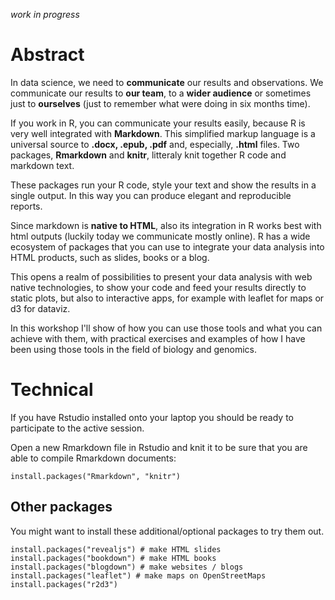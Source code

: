 *work in progress*

# Abstract

In data science, we need to **communicate** our results and observations. We communicate our results to **our team**, to a **wider audience** or sometimes  just to **ourselves** (just to remember what were doing in six months time).

If you work in R, you can communicate your results easily, because R is very well integrated with **Markdown**. This simplified markup language is a universal source to **.docx, .epub, .pdf** and, especially, **.html** files. Two packages, **Rmarkdown** and **knitr**, litteraly knit together R code and markdown text.

These packages run your R code, style your text and show the results in a single output. In this way you can produce elegant and reproducible reports.

Since markdown is **native to HTML**, also its integration in R works best with html outputs (luckily today we communicate mostly online). R has a wide ecosystem of packages that you can use to integrate your data analysis into HTML products, such as slides, books or a blog.

This opens a realm of possibilities to present your data analysis with web native technologies, to show your code and feed your results directly to static plots, but also to interactive apps, for example with leaflet for maps or d3 for dataviz.

In this workshop I'll show of how you can use those tools and what you can achieve with them, with practical exercises and examples of how I have been using those tools in the field of biology and genomics.

# Technical

If you have Rstudio installed onto your laptop you should be ready to participate to the active session.

Open a new Rmarkdown file in Rstudio and knit it to be sure that you are able to compile Rmarkdown documents:

```{r}
install.packages("Rmarkdown", "knitr")
```

## Other packages

You might want to install these additional/optional packages to try them out.

```{r}
install.packages("revealjs") # make HTML slides
install.packages("bookdown") # make HTML books
install.packages("blogdown") # make websites / blogs
install.packages("leaflet") # make maps on OpenStreetMaps
install.packages("r2d3")
```